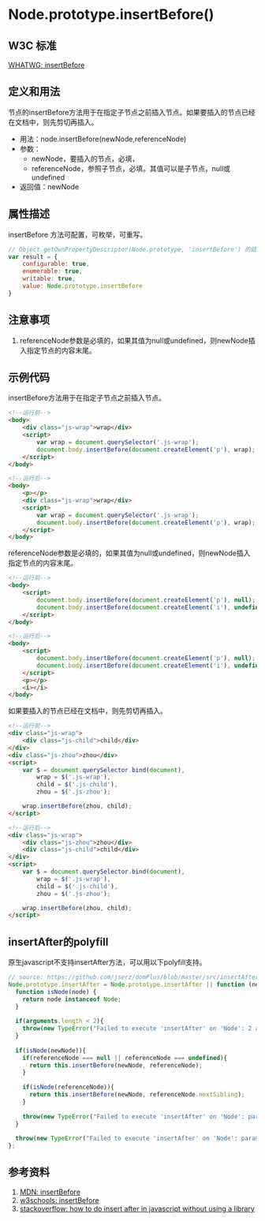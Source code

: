 # Node.prototype.insertBefore()

## W3C 标准
[WHATWG: insertBefore](https://dom.spec.whatwg.org/#dom-node-insertbefore)

## 定义和用法
节点的insertBefore方法用于在指定子节点之前插入节点。如果要插入的节点已经在文档中，则先剪切再插入。

- 用法：node.insertBefore(newNode,referenceNode)
- 参数：
    - newNode，要插入的节点，必填，
    - referenceNode，参照子节点，必填。其值可以是子节点，null或undefined
- 返回值：newNode

## 属性描述
insertBefore 方法可配置，可枚举，可重写。
```javascript
// Object.getOwnPropertyDescriptor(Node.prototype, 'insertBefore') 的结果如下：
var result = {
    configurable: true,
    enumerable: true,
    writable: true,
    value: Node.prototype.insertBefore
}
```

## 注意事项
1. referenceNode参数是必填的，如果其值为null或undefined，则newNode插入指定节点的内容末尾。


## 示例代码
insertBefore方法用于在指定子节点之前插入节点。
```html
<!--运行前-->
<body>
    <div class="js-wrap">wrap</div>
    <script>
        var wrap = document.querySelector('.js-wrap');
        document.body.insertBefore(document.createElement('p'), wrap);
    </script>
</body>

<!--运行后-->
<body>
    <p></p>
    <div class="js-wrap">wrap</div>
    <script>
        var wrap = document.querySelector('.js-wrap');
        document.body.insertBefore(document.createElement('p'), wrap);
    </script>
</body>
```
referenceNode参数是必填的，如果其值为null或undefined，则newNode插入指定节点的内容末尾。
```html
<!--运行前-->
<body>
    <script>
        document.body.insertBefore(document.createElement('p'), null);
        document.body.insertBefore(document.createElement('i'), undefined);
    </script>
</body>

<!--运行后-->
<body>
    <script>
        document.body.insertBefore(document.createElement('p'), null);
        document.body.insertBefore(document.createElement('i'), undefined);
    </script>
    <p></p>
    <i></i>
</body>
```
如果要插入的节点已经在文档中，则先剪切再插入。
```html
<!--运行前-->
<div class="js-wrap">
    <div class="js-child">child</div>
</div>
<div class="js-zhou">zhou</div>
<script>
    var $ = document.querySelector.bind(document),
        wrap = $('.js-wrap'),
        child = $('.js-child'),
        zhou = $('.js-zhou');

    wrap.insertBefore(zhou, child);
</script>

<!--运行后-->
<div class="js-wrap">
    <div class="js-zhou">zhou</div>
    <div class="js-child">child</div>
</div>
<script>
    var $ = document.querySelector.bind(document),
        wrap = $('.js-wrap'),
        child = $('.js-child'),
        zhou = $('.js-zhou');

    wrap.insertBefore(zhou, child);
</script>
```

## insertAfter的polyfill
原生javascript不支持insertAfter方法，可以用以下polyfill支持。
```javascript
// source: https://github.com/jserz/domPlus/blob/master/src/insertAfter()/insertAfter.js
Node.prototype.insertAfter = Node.prototype.insertAfter || function (newNode, referenceNode) {
  function isNode(node) {
    return node instanceof Node;
  }
  
  if(arguments.length < 2){
    throw(new TypeError("Failed to execute 'insertAfter' on 'Node': 2 arguments required, but only "+ arguments.length +" present."));
  }
  
  if(isNode(newNode)){
    if(referenceNode === null || referenceNode === undefined){
      return this.insertBefore(newNode, referenceNode);
    }
    
    if(isNode(referenceNode)){
      return this.insertBefore(newNode, referenceNode.nextSibling);
    }
    
    throw(new TypeError("Failed to execute 'insertAfter' on 'Node': parameter 2 is not of type 'Node'."));
  }
  
  throw(new TypeError("Failed to execute 'insertAfter' on 'Node': parameter 1 is not of type 'Node'."));
};
```

## 参考资料
1. [MDN: insertBefore][1]
2. [w3schools: insertBefore][2]
3. [stackoverflow: how to do insert after in javascript without using a library][3]


[1]: https://developer.mozilla.org/en-US/docs/Web/API/Node/insertBefore
[2]: http://www.w3schools.com/jsref/met_node_insertbefore.asp
[3]: http://stackoverflow.com/questions/4793604/how-to-do-insert-after-in-javascript-without-using-a-library
